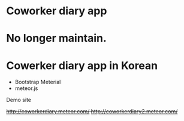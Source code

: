 Coworker diary app
================

# No longer maintain.

# Cowerker diary app in Korean

- Bootstrap Meterial
- meteor.js

Demo site

~~http://coworkerdiary.meteor.com/
http://coworkerdiary2.meteor.com/~~
